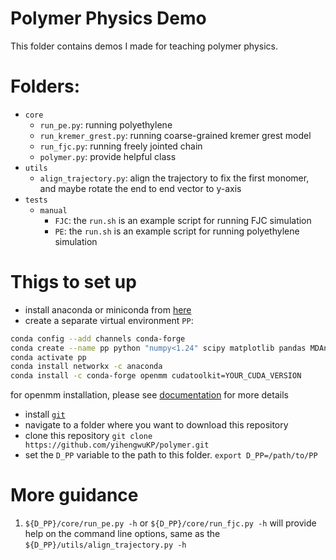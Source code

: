 # Polymer Physics Demo
This folder contains demos I made for teaching polymer physics.

# Folders:
- `core`
    - `run_pe.py`: running polyethylene
    - `run_kremer_grest.py`: running coarse-grained kremer grest model
    - `run_fjc.py`: running freely jointed chain
    - `polymer.py`: provide helpful class
- `utils`
    - `align_trajectory.py`: align the trajectory to fix the first monomer, and maybe rotate the end to end vector to y-axis
- `tests`
    - `manual`
        - `FJC`: the `run.sh` is an example script for running FJC simulation
        - `PE`: the `run.sh` is an example script for running polyethylene simulation

# Thigs to set up
- install anaconda or miniconda from [here](https://conda.io/en/latest/miniconda.html)
- create a separate virtual environment `PP`:
```zsh
conda config --add channels conda-forge 
conda create --name pp python "numpy<1.24" scipy matplotlib pandas MDAnalysis seaborn
conda activate pp
conda install networkx -c anaconda
conda install -c conda-forge openmm cudatoolkit=YOUR_CUDA_VERSION 
```
for openmm installation, please see [documentation](http://docs.openmm.org/latest/userguide/application/01_getting_started.html#installing-openmm) for more details
- install [`git`](https://git-scm.com/book/en/v2/Getting-Started-Installing-Git)
- navigate to a folder where you want to download this repository
- clone this repository `git clone https://github.com/yihengwuKP/polymer.git`
- set the `D_PP` variable to the path to this folder. `export D_PP=/path/to/PP`


# More guidance
1. `${D_PP}/core/run_pe.py -h` or `${D_PP}/core/run_fjc.py -h` will provide help on the command line options, same as the `${D_PP}/utils/align_trajectory.py -h`
